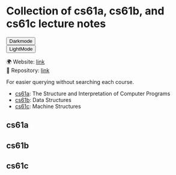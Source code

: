 <head>
  <meta name="viewport" content="width=device-width, initial-scale=1">
</head>
  
# Collection of cs61a, cs61b, and cs61c lecture notes

<button onclick="darkMode()">Darkmode</button>\
<button onclick="lightMode()">LightMode</button>

🌍 Website: [link](https://cdrhim.github.io/ucberkeley-cs61abc/)\
💾 Repository: [link](https://www.github.com/cdrhim/ucberkeley-cs61abc/)

For easier querying without searching each course.
- [cs61a](#cs61a): The Structure and Interpretation of Computer Programs
- [cs61b](#cs61b): Data Structures
- [cs61c](#cs61c): Machine Structures

## cs61a
<!--![cs61a](./cs61a/summer2020/00-All_Lectures_Combined_(1~26).pdf)-->
<object data="./cs61a/summer2020/00-All_Lectures_Combined_(1~26).pdf" type="application/pdf" style="min-height: 100vh; width: 100%; pointer-events: none;"></object>


## cs61b
<!--![cs61b](./cs61b/spring2022/lect0-combined-all.pdf)-->
<object data="./cs61b/spring2022/lect0-combined-all.pdf" type="application/pdf" style="min-height: 100vh; width: 100%; pointer-events: none;"></object>


## cs61c
